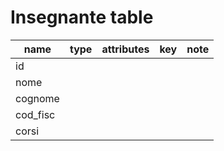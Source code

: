 # Insegnante table

| name     | type | attributes | key | note |
| -------- | ---- | ---------- | --- | ---- |
| id       |      |            |     |      |
| nome     |      |            |     |      |
| cognome  |      |            |     |      |
| cod_fisc |      |            |     |      |
| corsi    |      |            |     |      |

